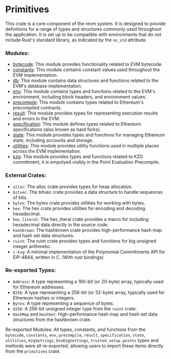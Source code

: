 # Primitives

This crate is a core component of the revm system.
It is designed to provide definitions for a range of types and structures commonly used throughout the application.
It is set up to be compatible with environments that do not include Rust's standard library, as indicated by the `no_std` attribute.

### Modules:

- [bytecode](./primitives/bytecode.md): This module provides functionality related to EVM bytecode.
- [constants](./primitives/constants.md): This module contains constant values used throughout the EVM implementation.
- [db](./primitives/database.md): This module contains data structures and functions related to the EVM's database implementation.
- [env](./primitives/environment.md): This module contains types and functions related to the EVM's environment, including block headers, and environment values.
- [precompile](./primitives/precompile.md): This module contains types related to Ethereum's precompiled contracts.
- [result](./primitives/result.md): This module provides types for representing execution results and errors in the EVM.
- [specification](./primitives/specifications.md): This module defines types related to Ethereum specifications (also known as hard forks).
- [state](./primitives/state.md): This module provides types and functions for managing Ethereum state, including accounts and storage.
- [utilities](./primitives/utils.md): This module provides utility functions used in multiple places across the EVM implementation.
- [kzg](./primitives/kzg.md): This module provides types and functions related to KZG commitment, it is empolyed visibly in the Point Evaluation Precompile.

### External Crates:

- `alloc`: The alloc crate provides types for heap allocation.
- `bitvec`: The bitvec crate provides a data structure to handle sequences of bits.
- `bytes`: The bytes crate provides utilities for working with bytes.
- `hex`: The hex crate provides utilities for encoding and decoding hexadecimal.
- `hex_literal`: The hex_literal crate provides a macro for including hexadecimal data directly in the source code.
- `hashbrown`: The hashbrown crate provides high-performance hash map and hash set data structures.
- `ruint`: The ruint crate provides types and functions for big unsigned integer arithmetic.
- `c-kzg`: A minimal implementation of the Polynomial Commitments API for EIP-4844, written in C. (With rust bindings)

### Re-exported Types:

- `Address`: A type representing a 160-bit (or 20-byte) array, typically used for Ethereum addresses.
- `B256`: A type representing a 256-bit (or 32-byte) array, typically used for Ethereum hashes or integers.
- `Bytes`: A type representing a sequence of bytes.
- `U256`: A 256-bit unsigned integer type from the `ruint` crate.
- `HashMap` and `HashSet`: High-performance hash map and hash set data structures from the hashbrown crate.

Re-exported Modules:
All types, constants, and functions from the `bytecode`, `constants`, `env`, `precompile`, `result`, `specification`, `state`, `utilities`, `KzgSettings`, `EnvKzgSettings`, `trusted_setup_points` types and methods were all re-exported, allowing users to import these items directly from the `primitives` crate.
